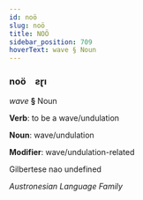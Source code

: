 ```yaml
---
id: noö
slug: noö
title: NOÖ
sidebar_position: 709
hoverText: wave § Noun
---
```


### noö&emsp;<span kind="abugida">ƨɽı</span>

*wave* **§** Noun

**Verb**: to be a wave/undulation

**Noun**: wave/undulation

**Modifier**: wave/undulation-related

Gilbertese nao undefined

*Austronesian Language Family*